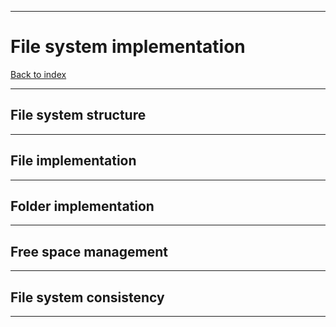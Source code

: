 
---
# File system implementation

[Back to index](../README.md)

---
## File system structure



---
## File implementation



---
## Folder implementation



---
## Free space management



---
## File system consistency



---